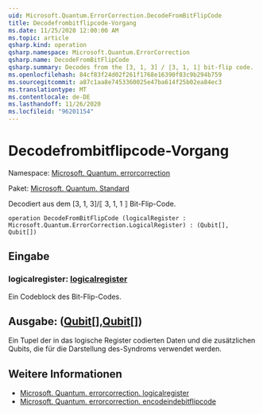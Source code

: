```yaml
---
uid: Microsoft.Quantum.ErrorCorrection.DecodeFromBitFlipCode
title: Decodefrombitflipcode-Vorgang
ms.date: 11/25/2020 12:00:00 AM
ms.topic: article
qsharp.kind: operation
qsharp.namespace: Microsoft.Quantum.ErrorCorrection
qsharp.name: DecodeFromBitFlipCode
qsharp.summary: Decodes from the [3, 1, 3] / ⟦3, 1, 1⟧ bit-flip code.
ms.openlocfilehash: 84cf83f24d02f261f1768e16390f83c9b294b759
ms.sourcegitcommit: a87c1aa8e7453360025e47ba614f25b02ea84ec3
ms.translationtype: MT
ms.contentlocale: de-DE
ms.lasthandoff: 11/26/2020
ms.locfileid: "96201154"
---
```

# <a name="decodefrombitflipcode-operation"></a>Decodefrombitflipcode-Vorgang

Namespace: [Microsoft. Quantum. errorcorrection](xref:Microsoft.Quantum.ErrorCorrection)

Paket: [Microsoft. Quantum. Standard](https://nuget.org/packages/Microsoft.Quantum.Standard)


Decodiert aus dem [3, 1, 3]/⟦ 3, 1, 1 ⟧ Bit-Flip-Code.

```qsharp
operation DecodeFromBitFlipCode (logicalRegister : Microsoft.Quantum.ErrorCorrection.LogicalRegister) : (Qubit[], Qubit[])
```


## <a name="input"></a>Eingabe

### <a name="logicalregister--logicalregister"></a>logicalregister: [logicalregister](xref:Microsoft.Quantum.ErrorCorrection.LogicalRegister)

Ein Codeblock des Bit-Flip-Codes.



## <a name="output--qubitqubit"></a>Ausgabe: ([Qubit](xref:microsoft.quantum.lang-ref.qubit)[],[Qubit](xref:microsoft.quantum.lang-ref.qubit)[])

Ein Tupel der in das logische Register codierten Daten und die zusätzlichen Qubits, die für die Darstellung des-Syndroms verwendet werden.

## <a name="see-also"></a>Weitere Informationen

- [Microsoft. Quantum. errorcorrection. logicalregister](xref:Microsoft.Quantum.ErrorCorrection.LogicalRegister)
- [Microsoft. Quantum. errorcorrection. encodeindebitflipcode](xref:Microsoft.Quantum.ErrorCorrection.EncodeIntoBitFlipCode)